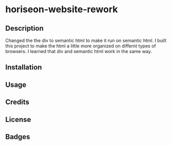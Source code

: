 # horiseon-website-rework
## Description
Changed the the div to semantic html to make it run on semantic html. I built this project to make the html a little more organized on differnt types of browsers. I learned that div and semantic html work in the same way.


## Installation


## Usage



## Credits


## License


## Badges
